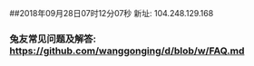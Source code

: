##2018年09月28日07时12分07秒 新址: 104.248.129.168
### 兔友常见问题及解答: https://github.com/wanggonging/d/blob/w/FAQ.md
